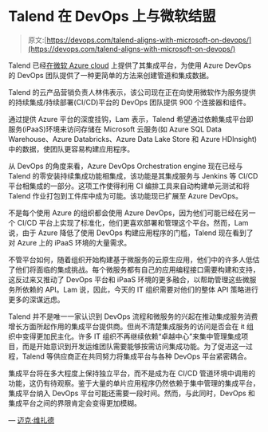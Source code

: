 # Talend 在 DevOps 上与微软结盟

> 原文:[https://devops.com/talend-aligns-with-microsoft-on-devops/](https://devops.com/talend-aligns-with-microsoft-on-devops/)

Talend 已经[在微软 Azure cloud](http://www.globenewswire.com/news-release/2019/10/10/1927975/0/en/Talend-Cloud-Now-Available-on-Microsoft-Azure.html) 上提供了其集成平台，为使用 Azure DevOps 的 DevOps 团队提供了一种更简单的方法来创建管道和集成数据。

Talend 的云产品营销负责人林伟表示，该公司现在正在向使用微软作为服务提供的持续集成/持续部署(CI/CD)平台的 DevOps 团队提供 900 个连接器和组件。

通过提供 Azure 平台的深度挂钩，Lam 表示，Talend 希望通过依赖集成平台即服务(iPaaS)环境来访问存储在 Microsoft 云服务(如 Azure SQL Data Warehouse、Azure Databricks、Azure Data Lake Store 和 Azure HDInsight)中的数据，使团队更容易构建应用程序。

从 DevOps 的角度来看，Azure DevOps Orchestration engine 现在已经与 Talend 的零安装持续集成功能相集成，该功能是其集成服务与 Jenkins 等 CI/CD 平台相集成的一部分。这项工作使得利用 CI 编排工具来自动构建单元测试和将 Talend 作业打包到工件库中成为可能。该功能现已扩展至 Azure DevOps。

不是每个使用 Azure 的组织都会使用 Azure DevOps，因为他们可能已经在另一个 CI/CD 平台上实现了标准化，他们更喜欢部署和管理这个平台。然而，Lam 说，由于 Azure 降低了使用 DevOps 构建应用程序的门槛，Talend 现在看到了对 Azure 上的 iPaaS 环境的大量需求。

不管平台如何，随着组织开始构建基于微服务的云原生应用，他们中的许多人低估了他们将面临的集成挑战。每个微服务都有自己的应用编程接口需要构建和支持，这反过来又推动了 DevOps 平台和 iPaaS 环境的更多融合，以帮助管理这些微服务所依赖的 API。Lam 说，因此，今天的 IT 组织需要对他们的整体 API 策略进行更多的深谋远虑。

Talend 并不是唯一一家认识到 DevOps 流程和微服务的兴起在推动集成服务消费增长方面所起作用的集成平台提供商。但尚不清楚集成服务的访问是否会在 it 组织中变得更加民主化。许多 IT 组织不再继续依赖“卓越中心”来集中管理集成项目，而是开始意识到开发运维团队需要能够按需访问集成功能。为了促进这一过程，Talend 等供应商正在共同努力将集成平台与各种 DevOps 平台紧密耦合。

集成平台将在多大程度上保持独立平台，而不是成为在 CI/CD 管道环境中调用的功能，这仍有待观察。鉴于大量的单片应用程序仍然依赖于集中管理的集成平台，集成平台纳入 DevOps 平台可能还需要一段时间。然而，与此同时，DevOps 和集成平台之间的界限肯定会变得更加模糊。

— [迈克·维扎德](https://devops.com/author/mike-vizard/)